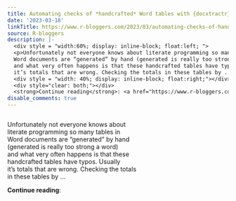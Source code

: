 ```yaml
---
title: Automating checks of *handcrafted* Word tables with {docxtractr}
date: '2023-03-18'
linkTitle: https://www.r-bloggers.com/2023/03/automating-checks-of-handcrafted-word-tables-with-docxtractr/
source: R-bloggers
description: |-
  <div style = "width:60%; display: inline-block; float:left; ">
  <p>Unfortunately not everyone knows about literate programming so many tables in<br />
  Word documents are “generated” by hand (generated is really too strong a word)<br />
  and what very often happens is that these handcrafted tables have typos. Usually<br />
  it’s totals that are wrong. Checking the totals in these tables by ...</p></div>
  <div style = "width: 40%; display: inline-block; float:right;"></div>
  <div style="clear: both;"></div>
  <strong>Continue reading</strong>: <a href="https://www.r-bloggers.com/2023/03/automating-chec ...
disable_comments: true
---
```

<div style = "width:60%; display: inline-block; float:left; ">
<p>Unfortunately not everyone knows about literate programming so many tables in<br />
Word documents are “generated” by hand (generated is really too strong a word)<br />
and what very often happens is that these handcrafted tables have typos. Usually<br />
it’s totals that are wrong. Checking the totals in these tables by ...</p></div>
<div style = "width: 40%; display: inline-block; float:right;"></div>
<div style="clear: both;"></div>
<strong>Continue reading</strong>: <a href="https://www.r-bloggers.com/2023/03/automating-chec ...